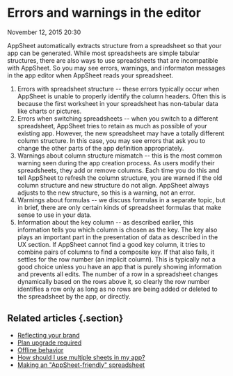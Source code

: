 #  Errors and warnings in the editor


November 12, 2015 20:30

AppSheet automatically extracts structure from a spreadsheet so that your app
can be generated. While most spreadsheets are simple tabular structures, there
are also ways to use spreadsheets that are incompatible with AppSheet. So you
may see errors, warnings, and informaton messages in the app editor when
AppSheet reads your spreadsheet.

  1. Errors with spreadsheet structure \-- these errors typically occur when AppSheet is unable to properly identify the column headers. Often this is because the first worksheet in your spreadsheet has non-tabular data like charts or pictures.
  2. Errors when switching spreadsheets \-- when you switch to a different spreadsheet, AppSheet tries to retain as much as possible of your existing app. However, the new spreadsheet may have a totally different column structure. In this case, you may see errors that ask you to change the other parts of the app definition appropriately.
  3. Warnings about column structure mismatch \-- this is the most common warning seen during the app creation process. As users modify their spreadsheets, they add or remove columns. Each time you do this and tell AppSheet to refresh the column structure, you are warned if the old column structure and new structure do not align. AppSheet always adjusts to the new structure, so this is a warning, not an error.
  4. Warnings about formulas \-- we discuss formulas in a separate topic, but in brief, there are only certain kinds of spreadsheet formulas that make sense to use in your data.
  5. Information about the key column \-- as described earlier, this information tells you which column is chosen as the key. The key also plays an important part in the presentation of data as described in the UX section. If AppSheet cannot find a good key column, it tries to combine pairs of columns to find a composite key. If that also fails, it settles for the row number (an implicit column). This is typically not a good choice unless you have an app that is purely showing information and prevents all edits. The number of a row in a spreadsheet changes dynamically based on the rows above it, so clearly the row number identifies a row only as long as no rows are being added or deleted to the spreadsheet by the app, or directly.


## Related articles {.section}

  * [Reflecting your brand](Reflecting-your-brand)
  * [Plan upgrade required](Plan-upgrade-required)
  * [Offline behavior](Offline-behavior)
  * [How should I use multiple sheets in my app?](How-should-I-use-multiple-sheets-in-my-app-)
  * [Making an "AppSheet-friendly" spreadsheet](Making-an-AppSheet-friendly-spreadsheet)


